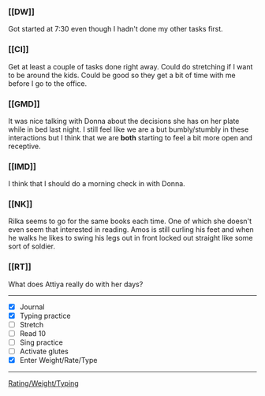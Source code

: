 ### [[DW]]
Got started at 7:30 even though I hadn't done my other tasks first.

### [[CI]]
Get at least a couple of tasks done right away. Could do stretching if I want to be around the kids. Could be good so they get a bit of time with me before I go to the office.

### [[GMD]]
It was nice talking with Donna about the decisions she has on her plate while in bed last night. I still feel like we are a but bumbly/stumbly in these interactions but I think that we are **both** starting to feel a bit more open and receptive.

### [[IMD]]
I think that I should do a morning check in with Donna.

### [[NK]]
Rilka seems to go for the same books each time. One of which she doesn't even seem that interested in reading. Amos is still curling his feet and when he walks he likes to swing his legs out in front locked out straight like some sort of soldier.

### [[RT]]
What does Attiya really do with her days?

---
- [x] Journal
- [x] Typing practice
- [ ] Stretch
- [ ] Read 10
- [ ] Sing practice
- [ ] Activate glutes
- [x] Enter Weight/Rate/Type
---

[Rating/Weight/Typing](https://docs.google.com/spreadsheets/d/1p6cinTqipnxyiSCgPBAWp2cAHA5q6P0NL58bNCxedCY/edit#gid=0)
